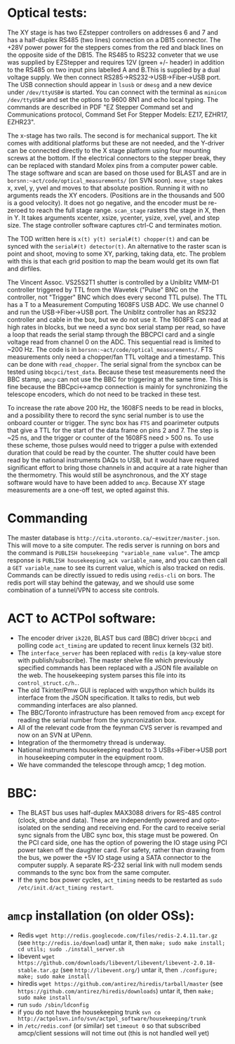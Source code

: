 
Optical tests:
==============

The XY stage is has two EZstepper controllers on addresses 6 and 7 and has a half-duplex RS485 (two lines) connection on a DB15 connector. The +28V power power for the steppers comes from the red and black lines on the opposite side of the DB15. The RS485 to RS232 conveter that we use was supplied by EZStepper and requires 12V (green +/- header) in addition to the RS485 on two input pins labelled A and B.This is supplied by a dual voltage supply. We then connect RS285->RS232->USB->Fiber->USB port. The USB connection should appear in `lsusb` or `dmesg` and a new device under `/dev/ttyUSB#` is started. You can connect with the terminal as `minicom /dev/ttyUSB#` and set the options to 9600 8N1 and echo local typing. The commands are described in PDF "EZ Stepper Command set and Communications protocol, Command Set For Stepper Models: EZ17, EZHR17, EZHR23".

The x-stage has two rails. The second is for mechanical support. The kit comes with additional platforms but these are not needed, and the Y-driver can be connected directly to the X stage platform using four mounting screws at the bottom. If the electrical connectors to the stepper break, they can be replaced with standard Molex pins from a computer power cable. The stage software and scan are based on those used for BLAST and are in `borsnn:~act/code/optical_measurements/` (on SVN soon). `move_stage` takes x, xvel, y, yvel and moves to that absolute position. Running it with no arguments reads the XY encoders. (Positions are in the thousands and 500 is a good velocity). It does not go negative, and the encoder must be re-zeroed to reach the full stage range. `scan_stage` rasters the stage in X, then in Y. It takes arguments xcenter, xsize, ycenter, ysize, xvel, yvel, and step size. The stage controller software captures ctrl-C and terminates motion.

The TOD written here is `x(t) y(t) serial#(t) chopper(t)` and can be synced with the `serial#(t) detector(t)`. An alternative to the raster scan is point and shoot, moving to some XY, parking, taking data, etc. The problem with this is that each grid position to map the beam would get its own flat and dirfiles.

The Vincent Assoc. VS25S2T1 shutter is controlled by a Uniblitz VMM-D1 controller triggered by TTL from the Wavetek ("Pulse" BNC on the controller, not "Trigger" BNC which does every second TTL pulse). The TTL has a T to a Measurement Computing 1608FS USB ADC. We use channel 0 and run the USB->Fiber->USB port. The Uniblitz controller has an RS232 controller and cable in the box, but we do not use it. The 1608FS can read at high rates in blocks, but we need a sync box serial stamp per read, so have a loop that reads the serial stamp through the BBCPCI card and a single voltage read from channel 0 on the ADC. This sequential read is limited to ~200 Hz. The code is in `borsnn:~act/code/optical_measurements/`. FTS measurements only need a chopper/fan TTL voltage and a timestamp. This can be done with `read_chopper`. The serial signal from the syncbox can be tested using `bbcpci/test_data`. Because these test measurements need the BBC stamp, `amcp` can not use the BBC for triggering at the same time. This is fine because the BBCpci<->amcp connection is mainly for synchronizing the telescope encoders, which do not need to be tracked in these test.

To increase the rate above 200 Hz, the 1608FS needs to be read in blocks, and a possibility there to record the sync serial number is to use the onboard counter or trigger. The sync box has ``FTS`` and poarimeter outputs that give a TTL for the start of the data frame on pins 2 and 7. The step is ~25 ns, and the trigger or counter of the 1608FS need > 500 ns. To use these scheme, those pulses would need to trigger a pulse with extended duration that could be read by the counter. The shutter could have been read by the national instruments DAQs to USB, but it would have required significant effort to bring those channels in and acquire at a rate higher than the thermometry. This would still be asynchronous, and the XY stage software would have to have been added to `amcp`. Because XY stage measurements are a one-off test, we opted against this.

Commanding
==========
The master database is `http://cita.utoronto.ca/~eswitzer/master.json`. This will move to a site computer. The redis server is running on bors and the command is `PUBLISH housekeeping "variable_name value"`. The amcp response is `PUBLISH housekeeping_ack variable_name`, and you can then call a `GET variable_name` to see its current value, which is also tracked on redis. Commands can be directly issued to redis using `redis-cli` on bors. The redis port will stay behind the gateway, and we should use some combination of a tunnel/VPN to access site controls.

ACT to ACTPol software:
=======================
* The encoder driver `ik220`, BLAST bus card (BBC) driver `bbcpci` and polling code `act_timing` are updated to recent linux kernels (32 bit).
* The `interface_server` has been replaced with `redis` (a key-value store with publish/subscribe). The master shelve file which previously specified commands has been replaced with a JSON file available on the web. The housekeeping system parses this file into its `control_struct.c/h.`.
* The old Tkinter/Pmw GUI is replaced with wxpython which builds its interface from the JSON specification. It talks to redis, but web commanding interfaces are also planned.
* The BBC/Toronto infrastructure has been removed from `amcp` except for reading the serial number from the syncronization box.
* All of the relevant code from the feynman CVS server is revamped and now on an SVN at UPenn.
* Integration of the thermometry thread is underway.
* National instruments housekeeping readout to 3 USBs->Fiber->USB port in housekeeping computer in the equipment room.
* We have commanded the telescope through amcp; 1 deg motion.

BBC:
====
* The BLAST bus uses half-duplex MAX3088 drivers for RS-485 control (clock, strobe and data). These are independently powered and opto-isolated on the sending and receiving end. For the card to receive serial sync signals from the UBC sync box, this stage must be powered. On the PCI card side, one has the option of powering the IO stage using PCI power taken off the daughter card. For safety, rather than drawing from the bus, we power the +5V IO stage using a SATA connector to the computer supply. A separate RS-232 serial link with null modem sends commands to the sync box from the same computer.
* If the sync box power cycles, `act_timing` needs to be restarted as `sudo /etc/init.d/act_timing restart`.

`amcp` installation (on older OSs):
====================================
* Redis `wget http://redis.googlecode.com/files/redis-2.4.11.tar.gz` (see `http://redis.io/download`) untar it, then `make; sudo make install; cd utils; sudo ./install_server.sh`
* libevent `wget https://github.com/downloads/libevent/libevent/libevent-2.0.18-stable.tar.gz` (see `http://libevent.org/`) untar it, then `./configure; make; sudo make install`
* hiredis `wget https://github.com/antirez/hiredis/tarball/master` (see `https://github.com/antirez/hiredis/downloads`) untar it, then `make; sudo make install`
* run `sudo /sbin/ldconfig`
* if you do not have the housekeeping trunk `svn co http://actpolsvn.info/svn/actpol_software/housekeeping/trunk`
* in `/etc/redis.conf` (or similar) set `timeout 0` so that subscribed amcp/client sessions will not time out (this is not handled well yet)

